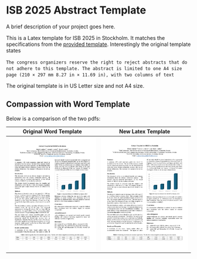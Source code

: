 # ISB 2025 Abstract Template

A brief description of your project goes here.

This is a Latex template for ISB 2025 in Stockholm. It matches the specifications from the [provided template](https://isb2025.com/submission/). Interestingly the original template states 

`The congress organizers
reserve the right to reject abstracts that do not adhere to this
template. The abstract is limited to one A4 size page (210 × 297 mm
8.27 in × 11.69 in), with two columns of text
`

The original template is in US Letter size and not A4 size. 

## Compassion with Word Template  

Below is a comparison of the two pdfs:

| Original Word Template         | New Latex Template                          |
|---------------|--------------------------------|
| ![WordTemplate](static/ISB2025_Word_Abstract_Template_A4.jpg)      | ![LatexTemplate](static/ISB_Abstract-latex-v1.jpg)   |
